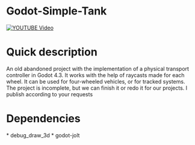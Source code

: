 # Godot-Simple-Tank

[![YOUTUBE Video](https://img.youtube.com/vi/YOUTUBE_VIDEO_ID_HERE/0.jpg)](https://youtu.be/GkadqykKwcY?si=8gKE3S7L0Z-O6AzJ)

<h1>Quick description</h1>
An old abandoned project with the implementation of a physical transport controller in Godot 4.3. 
It works with the help of raycasts made for each wheel. It can be used for four-wheeled vehicles, or for tracked systems.
The project is incomplete, but we can finish it or redo it for our projects. I publish according to your requests

<h1>Dependencies</h1>
* debug_draw_3d
* godot-jolt
